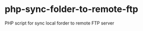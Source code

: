 php-sync-folder-to-remote-ftp
=============================

PHP script for sync local forder to remote FTP server
